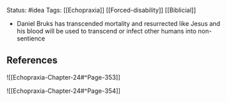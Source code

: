 Status: #idea
Tags: [[Echopraxia]] [[Forced-disability]] [[Biblicial]]

* Daniel Bruks has transcended mortality and resurrected like Jesus and his blood will be used to transcend or infect other humans into non-sentience

## References

![[Echopraxia-Chapter-24#^Page-353]]

![[Echopraxia-Chapter-24#^Page-354]]